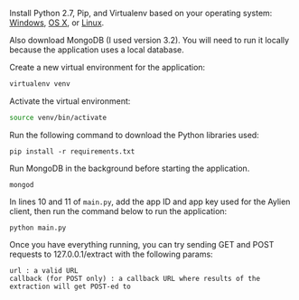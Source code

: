 Install Python 2.7, Pip, and Virtualenv based on your operating system: [Windows](http://docs.python-guide.org/en/latest/starting/install/win/), [OS X](http://docs.python-guide.org/en/latest/starting/install/osx/), or [Linux](http://docs.python-guide.org/en/latest/starting/install/linux/).

Also download MongoDB (I used version 3.2).  You will need to run it locally because the application uses a local database.  

Create a new virtual environment for the application:
```bash
virtualenv venv
```
Activate the virtual environment:
```bash
source venv/bin/activate
```

Run the following command to download the Python libraries used:
```
pip install -r requirements.txt
```

Run MongoDB in the background before starting the application.

```
mongod
```

In lines 10 and 11 of ```main.py```, add the app ID and app key used for the Aylien client, then run the command below to run the application:

```
python main.py
```

Once you have everything running, you can try sending GET and POST requests to 127.0.0.1/extract with the following params:

```
url : a valid URL
callback (for POST only) : a callback URL where results of the extraction will get POST-ed to
